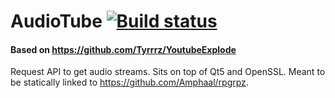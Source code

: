 # AudioTube [![Build status](https://ci.appveyor.com/api/projects/status/1lqryici2cs46rjg?svg=true)](https://ci.appveyor.com/project/Amphaal/audiotube)

#### Based on https://github.com/Tyrrrz/YoutubeExplode

Request  API to get audio streams. Sits on top of Qt5 and OpenSSL. Meant to be statically linked to https://github.com/Amphaal/rpgrpz. 
